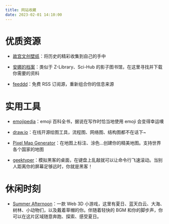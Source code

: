 ```yaml
---
title: 网站收藏
date: 2023-02-01 14:10:00
---
```


# 优质资源
- [故宫文创壁纸](https://www.dpm.org.cn/lights/royal.html)：将历史的精彩收集到自己的手中

- [安娜的档案](https://zh.annas-archive.org/)：类似于 Z-Library、Sci-Hub 的影子图书馆，在这里寻找并下载你需要的资料

- [feeddd](https://feeddd.org/)：免费 RSS 订阅源，重新组合你的信息来源

# 实用工具

- [emojipedia](https://emojipedia.org/)：emoji 百科全书，据说在写作时恰当地使用 emoji 会变得幸运噢

- [draw.io](https://app.diagrams.net/)：在线开源绘图工具，流程图、网络图、结构图都不在话下~

- [Pixel Map Generator](https://pixelmap.amcharts.com)：在地图上标注、涂色...创建你的精美地图。支持世界各个国家的地图

- [geektyper](https://geektyper.com/mobile/)：模拟黑客的桌面，在键盘上乱敲就可以让命令行飞速滚动。当别人距离你的屏幕足够远时，你就是黑客！

# 休闲时刻
- [Summer Afternoon](https://summer-afternoon.vlucendo.com/)：一款 Web 3D 小游戏，这里有夏日、蓝天白云、大海、树林、小动物们，以及戴着草帽的你。伴随着轻快的 BGM 和你的脚步声，你可以在这片区域随意奔跑、探索、感受夏日。



